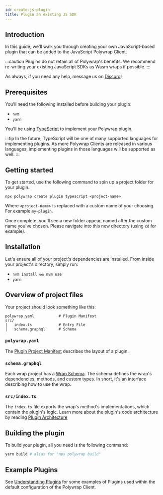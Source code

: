 ```yaml
---
id: create-js-plugin
title: Plugin an existing JS SDK
---
```


## **Introduction**

In this guide, we'll walk you through creating your own JavaScript-based plugin that can be added to the JavaScript Polywrap Client.

:::caution
Plugins do not retain all of Polywrap's benefits. We recommend re-writing your existing JavaScript SDKs as Wasm wraps if possible.
:::

As always, if you need any help, message us on [Discord](https://discord.com/invite/Z5m88a5qWu)!

## **Prerequisites**

You'll need the following installed before building your plugin:

- `nvm`
- `yarn`

You'll be using [TypeScript](https://www.typescriptlang.org/) to implement your Polywrap plugin.

:::tip
In the future, TypeScript will be one of many supported languages for implementing plugins. As more Polywrap Clients are released in various languages, implementing plugins in those languages will be supported as well.
:::

## **Getting started**

To get started, use the following command to spin up a project folder for your plugin.

```
npx polywrap create plugin typescript <project-name>
```

Where `<project-name>` is replaced with a custom name of your choosing. For example `my-plugin`.

Once complete, you'll see a new folder appear, named after the custom name you've chosen. Please navigate into this new directory (using `cd` for example).

## **Installation**

Let's ensure all of your project's dependencies are installed. From inside your project's directory, simply run:

- `nvm install && nvm use`
- `yarn`

## **Overview of project files**

Your project should look something like this:

```
polywrap.yaml           # Plugin Manifest
src/
|   index.ts            # Entry File
│   schema.graphql      # Schema
```

### **`polywrap.yaml`**
The [Plugin Project Manifest](./plugin-manifest) describes the layout of a plugin.

### **`schema.graphql`**
Each wrap project has a [Wrap Schema](/concepts/wrap-schema). 
The schema defines the wrap's dependencies, methods, and custom types. 
In short, it's an interface describing how to use the wrap.

### **`src/index.ts`**
The `index.ts` file exports the wrap's method's implementations, which contain the plugin's logic.
Learn more about the plugin's code architecture by reading [Plugin Architecture](./plugin-architecture)

## **Building the plugin**

To build your plugin, all you need is the following command:

```bash
yarn build # alias for "npx polywrap build"
```

## **Example Plugins**

See [Understanding Plugins](/concepts/plugins.md) for some examples of Plugins used within the default configuration of the Polywrap Client.

